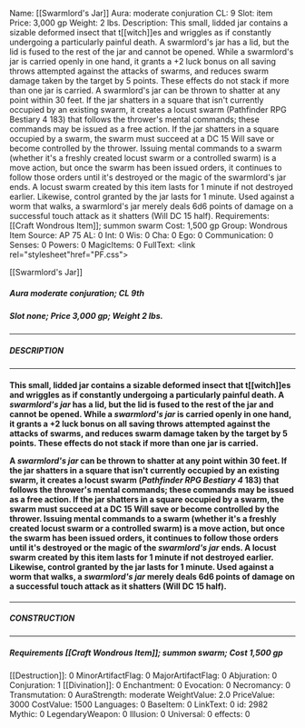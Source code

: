 Name: [[Swarmlord's Jar]]
Aura: moderate conjuration
CL: 9
Slot: item
Price: 3,000 gp
Weight: 2 lbs.
Description: This small, lidded jar contains a sizable deformed insect that t[[witch]]es and wriggles as if constantly undergoing a particularly painful death. A swarmlord's jar has a lid, but the lid is fused to the rest of the jar and cannot be opened. While a swarmlord's jar is carried openly in one hand, it grants a +2 luck bonus on all saving throws attempted against the attacks of swarms, and reduces swarm damage taken by the target by 5 points. These effects do not stack if more than one jar is carried. A swarmlord's jar can be thrown to shatter at any point within 30 feet. If the jar shatters in a square that isn't currently occupied by an existing swarm, it creates a locust swarm (Pathfinder RPG Bestiary 4 183) that follows the thrower's mental commands; these commands may be issued as a free action. If the jar shatters in a square occupied by a swarm, the swarm must succeed at a DC 15 Will save or become controlled by the thrower. Issuing mental commands to a swarm (whether it's a freshly created locust swarm or a controlled swarm) is a move action, but once the swarm has been issued orders, it continues to follow those orders until it's destroyed or the magic of the swarmlord's jar ends. A locust swarm created by this item lasts for 1 minute if not destroyed earlier. Likewise, control granted by the jar lasts for 1 minute. Used against a worm that walks, a swarmlord's jar merely deals 6d6 points of damage on a successful touch attack as it shatters (Will DC 15 half).
Requirements: [[Craft Wondrous Item]]; summon swarm
Cost: 1,500 gp
Group: Wondrous Item
Source: AP 75
AL: 0
Int: 0
Wis: 0
Cha: 0
Ego: 0
Communication: 0
Senses: 0
Powers: 0
MagicItems: 0
FullText: <link rel="stylesheet"href="PF.css"><div class="heading"><p class="alignleft">[[Swarmlord's Jar]]</p><div style="clear: both;"></div></div><div><h5><b>Aura </b>moderate conjuration; <b>CL </b>9th</h5><h5><b>Slot </b>none; <b>Price </b>3,000 gp; <b>Weight </b>2 lbs.</h5></div><hr/><div><h5><b>DESCRIPTION</b></h5></div><hr/><div><h4><p>This small, lidded jar contains a sizable deformed insect that t[[witch]]es and wriggles as if constantly undergoing a particularly painful death. A <i>swarmlord's jar</i> has a lid, but the lid is fused to the rest of the jar and cannot be opened. While a <i>swarmlord's jar</i> is carried openly in one hand, it grants a +2 luck bonus on all saving throws attempted against the attacks of swarms, and reduces swarm damage taken by the target by 5 points. These effects do not stack if more than one jar is carried. </p><p>A <i>swarmlord's jar</i> can be thrown to shatter at any point within 30 feet. If the jar shatters in a square that isn't currently occupied by an existing swarm, it creates a locust swarm (<i>Pathfinder RPG Bestiary 4</i> 183) that follows the thrower's mental commands; these commands may be issued as a free action. If the jar shatters in a square occupied by a swarm, the swarm must succeed at a DC 15 Will save or become controlled by the thrower. Issuing mental commands to a swarm (whether it's a freshly created locust swarm or a controlled swarm) is a move action, but once the swarm has been issued orders, it continues to follow those orders until it's destroyed or the magic of the <i>swarmlord's jar</i> ends. A locust swarm created by this item lasts for 1 minute if not destroyed earlier. Likewise, control granted by the jar lasts for 1 minute. Used against a worm that walks, a <i>swarmlord's jar</i> merely deals 6d6 points of damage on a successful touch attack as it shatters (Will DC 15 half).</p></h4></div><hr/><div><h5><b>CONSTRUCTION</b></h5></div><hr/><div><h5><b>Requirements </b>[[Craft Wondrous Item]]; summon swarm; <b>Cost </b>1,500 gp</h5></div>
[[Destruction]]: 0
MinorArtifactFlag: 0
MajorArtifactFlag: 0
Abjuration: 0
Conjuration: 1
[[Divination]]: 0
Enchantment: 0
Evocation: 0
Necromancy: 0
Transmutation: 0
AuraStrength: moderate
WeightValue: 2.0
PriceValue: 3000
CostValue: 1500
Languages: 0
BaseItem: 0
LinkText: 0
id: 2982
Mythic: 0
LegendaryWeapon: 0
Illusion: 0
Universal: 0
effects: 0
